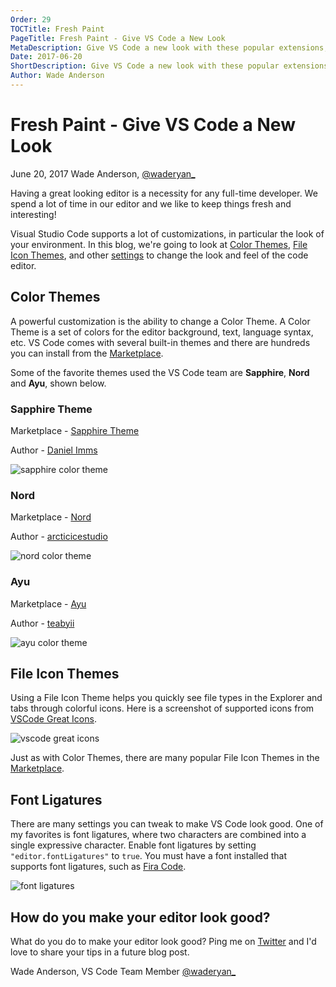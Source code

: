 ```yaml
---
Order: 29
TOCTitle: Fresh Paint
PageTitle: Fresh Paint - Give VS Code a New Look
MetaDescription: Give VS Code a new look with these popular extensions, color themes, file icon themes and more. 
Date: 2017-06-20
ShortDescription: Give VS Code a new look with these popular extensions, color themes, file icon themes and more. 
Author: Wade Anderson
---
```

# Fresh Paint - Give VS Code a New Look

June 20, 2017 Wade Anderson, [@waderyan_](https://twitter.com/waderyan_)

Having a great looking editor is a necessity for any full-time developer. We spend a lot of time in our editor and we like to keep things fresh and interesting! 

Visual Studio Code supports a lot of customizations, in particular the look of your environment. In this blog, we're going to look at [Color Themes](/docs/getstarted/themes.md), [File Icon Themes](/docs/getstarted/themes.md#icon-themes), and other [settings](/docs/getstarted/settings.md) to change the look and feel of the code editor. 

## Color Themes

A powerful customization is the ability to change a Color Theme. A Color Theme is a set of colors for the editor background, text, language syntax, etc. VS Code comes with several built-in themes and there are hundreds you can install from the [Marketplace](https://marketplace.visualstudio.com/search?term=tag%3A%22color%20theme%22&target=VSCode&category=Themes&sortBy=Downloads).  

<div class="marketplace-popular-color-themes"></div>

Some of the favorite themes used the VS Code team are **Sapphire**, **Nord** and **Ayu**, shown below. 

### Sapphire Theme

Marketplace - [Sapphire Theme](https://marketplace.visualstudio.com/items?itemName=Tyriar.theme-sapphire)

Author - [Daniel Imms](https://marketplace.visualstudio.com/search?term=publisher%3A%22Daniel%20Imms%22&target=VSCode&category=All%20categories&sortBy=Relevance)

![sapphire color theme](2017_06_20_themes-sapphire.gif)

### Nord

Marketplace - [Nord](https://marketplace.visualstudio.com/items?itemName=arcticicestudio.nord-visual-studio-code)

Author - [arcticicestudio](https://marketplace.visualstudio.com/search?term=publisher%3A%22arcticicestudio%22&target=VSCode&category=All%20categories&sortBy=Relevance)

![nord color theme](2017_06_20_themes-nord.gif)

### Ayu

Marketplace - [Ayu](https://marketplace.visualstudio.com/items?itemName=teabyii.ayu)

Author - [teabyii](https://marketplace.visualstudio.com/search?term=publisher%3A%22teabyii%22&target=VSCode&category=All%20categories&sortBy=Relevance)

![ayu color theme](2017_06_20_themes-ayu.gif)

## File Icon Themes

Using a File Icon Theme helps you quickly see file types in the Explorer and tabs through colorful icons. Here is a screenshot of supported icons from [VSCode Great Icons](https://marketplace.visualstudio.com/items?itemName=emmanuelbeziat.vscode-great-icons).

![vscode great icons](2017_06_20_vscode-great-icons.jpg)

Just as with Color Themes, there are many popular File Icon Themes in the [Marketplace](https://marketplace.visualstudio.com/search?term=tag%3A%22icon%20theme%22&target=VSCode&category=Themes&sortBy=Downloads). 

<div class="marketplace-popular-file-icon-themes"></div>

## Font Ligatures

There are many settings you can tweak to make VS Code look good. One of my favorites is font ligatures, where two characters are combined into a single expressive character. Enable font ligatures by setting `"editor.fontLigatures"` to `true`. You must have a font installed that supports font ligatures, such as [Fira Code](https://github.com/tonsky/FiraCode).

![font ligatures](2017_06_20_font-ligatures-annotated.png)

## How do you make your editor look good? 

What do you do to make your editor look good? Ping me on [Twitter](https://twitter.com/waderyan_) and I'd love to share your tips in a future blog post. 

Wade Anderson, VS Code Team Member
[@waderyan_](https://twitter.com/waderyan_)
